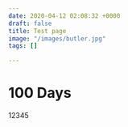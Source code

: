 ```yaml
---
date: 2020-04-12 02:08:32 +0000
draft: false
title: Test page
image: "/images/butler.jpg"
tags: []

---
```

# 100 Days

12345